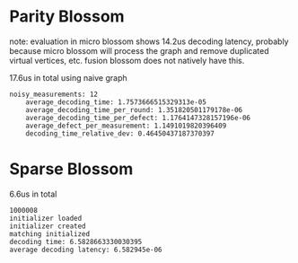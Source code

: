 
# Parity Blossom


note: evaluation in micro blossom shows 14.2us decoding latency, probably because micro blossom will process
the graph and remove duplicated virtual vertices, etc. fusion blossom does not natively have this.

17.6us in total using naive graph

```
noisy_measurements: 12
    average_decoding_time: 1.7573666515329313e-05
    average_decoding_time_per_round: 1.351820501179178e-06
    average_decoding_time_per_defect: 1.1764147328157196e-06
    average_defect_per_measurement: 1.1491019820396409
    decoding_time_relative_dev: 0.46450437187370397
```

# Sparse Blossom

6.6us in total

```
1000008
initializer loaded
initializer created
matching initialized
decoding time: 6.5828663330030395
average decoding latency: 6.582945e-06
```
